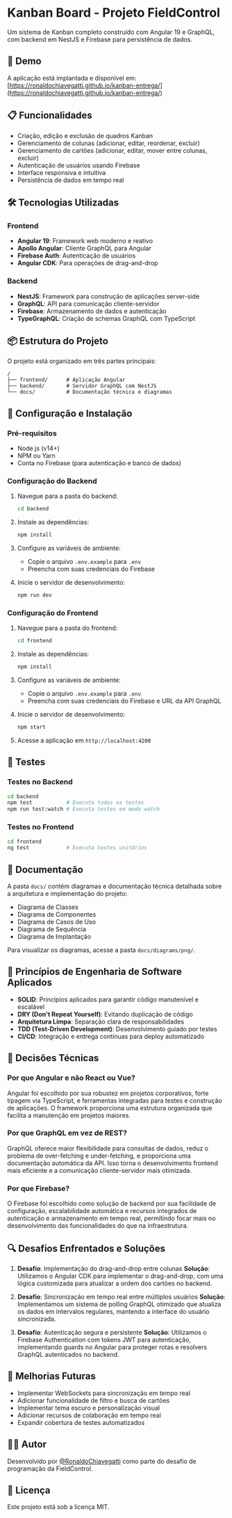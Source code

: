 # Kanban Board - Projeto FieldControl

Um sistema de Kanban completo construído com Angular 19 e GraphQL, com backend em NestJS e Firebase para persistência de dados.

## 🚀 Demo

A aplicação está implantada e disponível em: [https://ronaldochiavegatti.github.io/kanban-entrega/](https://ronaldochiavegatti.github.io/kanban-entrega/)

## 📋 Funcionalidades

- Criação, edição e exclusão de quadros Kanban
- Gerenciamento de colunas (adicionar, editar, reordenar, excluir)
- Gerenciamento de cartões (adicionar, editar, mover entre colunas, excluir)
- Autenticação de usuários usando Firebase
- Interface responsiva e intuitiva
- Persistência de dados em tempo real

## 🛠️ Tecnologias Utilizadas

### Frontend
- **Angular 19**: Framework web moderno e reativo
- **Apollo Angular**: Cliente GraphQL para Angular
- **Firebase Auth**: Autenticação de usuários
- **Angular CDK**: Para operações de drag-and-drop

### Backend
- **NestJS**: Framework para construção de aplicações server-side
- **GraphQL**: API para comunicação cliente-servidor
- **Firebase**: Armazenamento de dados e autenticação
- **TypeGraphQL**: Criação de schemas GraphQL com TypeScript

## 📦 Estrutura do Projeto

O projeto está organizado em três partes principais:

```
/
├── frontend/      # Aplicação Angular
├── backend/       # Servidor GraphQL com NestJS
└── docs/          # Documentação técnica e diagramas
```

## 🔧 Configuração e Instalação

### Pré-requisitos
- Node.js (v14+)
- NPM ou Yarn
- Conta no Firebase (para autenticação e banco de dados)

### Configuração do Backend

1. Navegue para a pasta do backend:
   ```bash
   cd backend
   ```

2. Instale as dependências:
   ```bash
   npm install
   ```

3. Configure as variáveis de ambiente:
   - Copie o arquivo `.env.example` para `.env`
   - Preencha com suas credenciais do Firebase

4. Inicie o servidor de desenvolvimento:
   ```bash
   npm run dev
   ```

### Configuração do Frontend

1. Navegue para a pasta do frontend:
   ```bash
   cd frontend
   ```

2. Instale as dependências:
   ```bash
   npm install
   ```

3. Configure as variáveis de ambiente:
   - Copie o arquivo `.env.example` para `.env`
   - Preencha com suas credenciais do Firebase e URL da API GraphQL

4. Inicie o servidor de desenvolvimento:
   ```bash
   npm start
   ```

5. Acesse a aplicação em `http://localhost:4200`

## 🧪 Testes

### Testes no Backend
```bash
cd backend
npm test           # Executa todos os testes
npm run test:watch # Executa testes em modo watch
```

### Testes no Frontend
```bash
cd frontend
ng test            # Executa testes unitários
```

## 📖 Documentação

A pasta `docs/` contém diagramas e documentação técnica detalhada sobre a arquitetura e implementação do projeto:

- Diagrama de Classes
- Diagrama de Componentes
- Diagrama de Casos de Uso
- Diagrama de Sequência
- Diagrama de Implantação

Para visualizar os diagramas, acesse a pasta `docs/diagrams/png/`.

## 📝 Princípios de Engenharia de Software Aplicados

- **SOLID**: Princípios aplicados para garantir código manutenível e escalável
- **DRY (Don't Repeat Yourself)**: Evitando duplicação de código
- **Arquitetura Limpa**: Separação clara de responsabilidades
- **TDD (Test-Driven Development)**: Desenvolvimento guiado por testes
- **CI/CD**: Integração e entrega contínuas para deploy automatizado

## 🧠 Decisões Técnicas

### Por que Angular e não React ou Vue?
Angular foi escolhido por sua robustez em projetos corporativos, forte tipagem via TypeScript, e ferramentas integradas para testes e construção de aplicações. O framework proporciona uma estrutura organizada que facilita a manutenção em projetos maiores.

### Por que GraphQL em vez de REST?
GraphQL oferece maior flexibilidade para consultas de dados, reduz o problema de over-fetching e under-fetching, e proporciona uma documentação automática da API. Isso torna o desenvolvimento frontend mais eficiente e a comunicação cliente-servidor mais otimizada.

### Por que Firebase?
O Firebase foi escolhido como solução de backend por sua facilidade de configuração, escalabilidade automática e recursos integrados de autenticação e armazenamento em tempo real, permitindo focar mais no desenvolvimento das funcionalidades do que na infraestrutura.

## 🔍 Desafios Enfrentados e Soluções

1. **Desafio**: Implementação do drag-and-drop entre colunas
   **Solução**: Utilizamos o Angular CDK para implementar o drag-and-drop, com uma lógica customizada para atualizar a ordem dos cartões no backend.

2. **Desafio**: Sincronização em tempo real entre múltiplos usuários
   **Solução**: Implementamos um sistema de polling GraphQL otimizado que atualiza os dados em intervalos regulares, mantendo a interface do usuário sincronizada.

3. **Desafio**: Autenticação segura e persistente
   **Solução**: Utilizamos o Firebase Authentication com tokens JWT para autenticação, implementando guards no Angular para proteger rotas e resolvers GraphQL autenticados no backend.

## 🚀 Melhorias Futuras

- Implementar WebSockets para sincronização em tempo real
- Adicionar funcionalidade de filtro e busca de cartões
- Implementar tema escuro e personalização visual
- Adicionar recursos de colaboração em tempo real
- Expandir cobertura de testes automatizados

## 👨‍💻 Autor

Desenvolvido por [@RonaldoChiavegatti](https://github.com/RonaldoChiavegatti) como parte do desafio de programação da FieldControl.

## 📄 Licença

Este projeto está sob a licença MIT. 